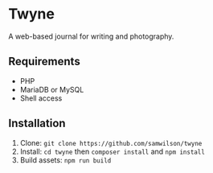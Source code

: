 Twyne
=====

A web-based journal for writing and photography.

## Requirements

* PHP
* MariaDB or MySQL
* Shell access

## Installation

1. Clone: `git clone https://github.com/samwilson/twyne`
2. Install: `cd twyne` then `composer install` and `npm install`
3. Build assets: `npm run build`
